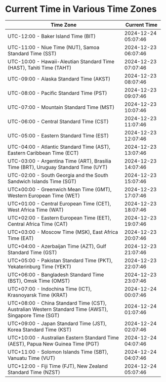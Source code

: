 # Current Time in Various Time Zones

| Time Zone | Current Time |
|-----------|--------------|
| UTC-12:00 - Baker Island Time (BIT) | 2024-12-24 05:07:46 |
| UTC-11:00 - Niue Time (NUT), Samoa Standard Time (SST) | 2024-12-23 06:07:46 |
| UTC-10:00 - Hawaii-Aleutian Standard Time (HAST), Tahiti Time (TAHT) | 2024-12-23 07:07:46 |
| UTC-09:00 - Alaska Standard Time (AKST) | 2024-12-23 08:07:46 |
| UTC-08:00 - Pacific Standard Time (PST) | 2024-12-23 09:07:46 |
| UTC-07:00 - Mountain Standard Time (MST) | 2024-12-23 10:07:46 |
| UTC-06:00 - Central Standard Time (CST) | 2024-12-23 11:07:46 |
| UTC-05:00 - Eastern Standard Time (EST) | 2024-12-23 12:07:46 |
| UTC-04:00 - Atlantic Standard Time (AST), Eastern Caribbean Time (ECT) | 2024-12-23 13:07:46 |
| UTC-03:00 - Argentina Time (ART), Brasília Time (BRT), Uruguay Standard Time (UYT) | 2024-12-23 14:07:46 |
| UTC-02:00 - South Georgia and the South Sandwich Islands Time (SGT) | 2024-12-23 15:07:46 |
| UTC±00:00 - Greenwich Mean Time (GMT), Western European Time (WET) | 2024-12-23 17:07:46 |
| UTC+01:00 - Central European Time (CET), West Africa Time (WAT) | 2024-12-23 18:07:46 |
| UTC+02:00 - Eastern European Time (EET), Central Africa Time (CAT) | 2024-12-23 19:07:46 |
| UTC+03:00 - Moscow Time (MSK), East Africa Time (EAT) | 2024-12-23 20:07:46 |
| UTC+04:00 - Azerbaijan Time (AZT), Gulf Standard Time (GST) | 2024-12-23 21:07:46 |
| UTC+05:00 - Pakistan Standard Time (PKT), Yekaterinburg Time (YEKT) | 2024-12-23 22:07:46 |
| UTC+06:00 - Bangladesh Standard Time (BST), Omsk Time (OMST) | 2024-12-23 23:07:46 |
| UTC+07:00 - Indochina Time (ICT), Krasnoyarsk Time (KRAT) | 2024-12-24 00:07:46 |
| UTC+08:00 - China Standard Time (CST), Australian Western Standard Time (AWST), Singapore Time (SGT) | 2024-12-24 01:07:46 |
| UTC+09:00 - Japan Standard Time (JST), Korea Standard Time (KST) | 2024-12-24 02:07:46 |
| UTC+10:00 - Australian Eastern Standard Time (AEST), Papua New Guinea Time (PGT) | 2024-12-24 04:07:46 |
| UTC+11:00 - Solomon Islands Time (SBT), Vanuatu Time (VUT) | 2024-12-24 04:07:46 |
| UTC+12:00 - Fiji Time (FJT), New Zealand Standard Time (NZST) | 2024-12-24 05:07:46 |
